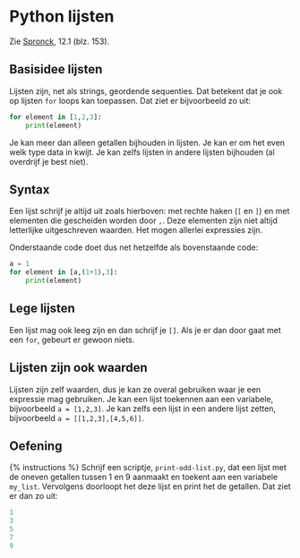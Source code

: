 # Python lijsten
Zie [Spronck](http://www.spronck.net/pythonbook/pythonboek.pdf), 12.1 (blz. 153).

## Basisidee lijsten
Lijsten zijn, net als strings, geordende sequenties. Dat betekent dat je ook op lijsten `for` loops kan toepassen. Dat ziet er bijvoorbeeld zo uit:

```python
for element in [1,2,3]:
    print(element)
```

Je kan meer dan alleen getallen bijhouden in lijsten. Je kan er om het even welk type data in kwijt. Je kan zelfs lijsten in andere lijsten bijhouden (al overdrijf je best niet).

## Syntax
Een lijst schrijf je altijd uit zoals hierboven: met rechte haken (`[` en `]`) en met elementen die gescheiden worden door `,`. Deze elementen zijn niet altijd letterlijke uitgeschreven waarden. Het mogen allerlei expressies zijn.

Onderstaande code doet dus net hetzelfde als bovenstaande code:

```python
a = 1
for element in [a,(1+1),3]:
    print(element)
```

## Lege lijsten
Een lijst mag ook leeg zijn en dan schrijf je `[]`. Als je er dan door gaat met een `for`, gebeurt er gewoon niets.

## Lijsten zijn ook waarden
Lijsten zijn zelf waarden, dus je kan ze overal gebruiken waar je een expressie mag gebruiken. Je kan een lijst toekennen aan een variabele, bijvoorbeeld `a = [1,2,3]`. Je kan zelfs een lijst in een andere lijst zetten, bijvoorbeeld `a = [[1,2,3],[4,5,6]]`.

## Oefening
{% instructions %}
Schrijf een scriptje, `print-odd-list.py`, dat een lijst met de oneven getallen tussen 1 en 9 aanmaakt en toekent aan een variabele `my_list`. Vervolgens doorloopt het deze lijst en print het de getallen. Dat ziet er dan zo uit:

```python
1
3
5
7
9
```
